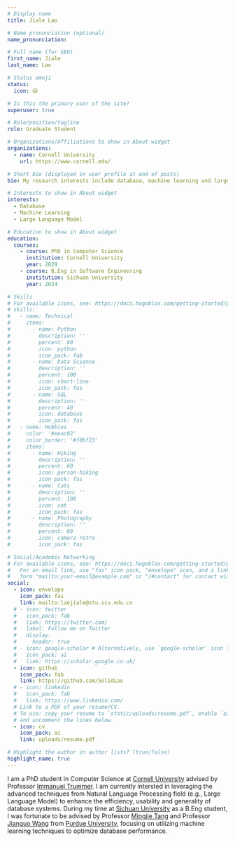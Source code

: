 ```yaml
---
# Display name
title: Jiale Lao

# Name pronunciation (optional)
name_pronunciation: 

# Full name (for SEO)
first_name: Jiale
last_name: Lao

# Status emoji
status: 
  icon: 😄

# Is this the primary user of the site?
superuser: true

# Role/position/tagline
role: Graduate Student

# Organizations/Affiliations to show in About widget
organizations:
  - name: Cornell University
    url: https://www.cornell.edu/

# Short bio (displayed in user profile at end of posts)
bio: My research interests include database, machine learning and large language model.

# Interests to show in About widget
interests:
  - Database
  - Machine Learning
  - Large Language Model

# Education to show in About widget
education:
  courses:
    - course: PhD in Computer Science
      institution: Cornell University
      year: 2029
    - course: B.Eng in Software Engineering
      institution: Sichuan University
      year: 2024

# Skills
# For available icons, see: https://docs.hugoblox.com/getting-started/page-builder/#icons
# skills:
#   - name: Technical
#     items:
#       - name: Python
#         description: ''
#         percent: 80
#         icon: python
#         icon_pack: fab
#       - name: Data Science
#         description: ''
#         percent: 100
#         icon: chart-line
#         icon_pack: fas
#       - name: SQL
#         description: ''
#         percent: 40
#         icon: database
#         icon_pack: fas
#   - name: Hobbies
#     color: '#eeac02'
#     color_border: '#f0bf23'
#     items:
#       - name: Hiking
#         description: ''
#         percent: 60
#         icon: person-hiking
#         icon_pack: fas
#       - name: Cats
#         description: ''
#         percent: 100
#         icon: cat
#         icon_pack: fas
#       - name: Photography
#         description: ''
#         percent: 80
#         icon: camera-retro
#         icon_pack: fas

# Social/Academic Networking
# For available icons, see: https://docs.hugoblox.com/getting-started/page-builder/#icons
#   For an email link, use "fas" icon pack, "envelope" icon, and a link in the
#   form "mailto:your-email@example.com" or "/#contact" for contact widget.
social:
  - icon: envelope
    icon_pack: fas
    link: mailto:laojiale@stu.scu.edu.cn
  # - icon: twitter
  #   icon_pack: fab
  #   link: https://twitter.com/
  #   label: Follow me on Twitter
  #   display:
  #     header: true
  # - icon: google-scholar # Alternatively, use `google-scholar` icon from `ai` icon pack
  #   icon_pack: ai
  #   link: https://scholar.google.co.uk/
  - icon: github
    icon_pack: fab
    link: https://github.com/SolidLao
  # - icon: linkedin
  #   icon_pack: fab
  #   link: https://www.linkedin.com/
  # Link to a PDF of your resume/CV.
  # To use: copy your resume to `static/uploads/resume.pdf`, enable `ai` icons in `params.yaml`,
  # and uncomment the lines below.
  - icon: cv
    icon_pack: ai
    link: uploads/resume.pdf

# Highlight the author in author lists? (true/false)
highlight_name: true
---
```

I am a PhD student in Computer Science at [Cornell University](https://www.cornell.edu/) advised by Professor [Immanuel Trummer](https://itrummer.github.io/). I am currently intersted in leveraging the advanced techniques from Natural Language Processing field (e.g., Large Language Model) to enhance the efficiency, usability and generality of database systems. During my time at [Sichuan University](https://www.scu.edu.cn/) as a B.Eng student, I was fortunate to be advised by Professor [Mingjie Tang](https://merlintang.github.io/) and Professor [Jianguo Wang](https://www.cs.purdue.edu/homes/csjgwang/) from [Purdue University](https://www.purdue.edu/), focusing on utilizing machine learning techniques to optimize database performance.